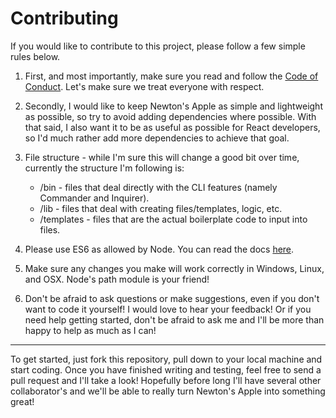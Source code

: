# Contributing

If you would like to contribute to this project, please follow a few simple rules below.

1. First, and most importantly, make sure you read and follow the [Code of Conduct](https://github.com/tdfranklin/newtons-apple/blob/master/CODE_OF_CONDUCT.md).  Let's make sure we treat everyone with respect.

2. Secondly, I would like to keep Newton's Apple as simple and lightweight as possible, so try to avoid adding dependencies where possible.  With that said, I also want it to be as useful as possible for React developers, so I'd much rather add more dependencies to achieve that goal.

3. File structure - while I'm sure this will change a good bit over time, currently the structure I'm following is:

   * /bin - files that deal directly with the CLI features (namely Commander and Inquirer).
   * /lib - files that deal with creating files/templates, logic, etc.
   * /templates - files that are the actual boilerplate code to input into files.

4. Please use ES6 as allowed by Node.  You can read the docs [here](https://nodejs.org/en/docs/es6/).

5. Make sure any changes you make will work correctly in Windows, Linux, and OSX.  Node's path module is your friend!

6. Don't be afraid to ask questions or make suggestions, even if you don't want to code it yourself!  I would love to hear your feedback!  Or if you need help getting started, don't be afraid to ask me and I'll be more than happy to help as much as I can!

---

To get started, just fork this repository, pull down to your local machine and start coding.  Once you have finished writing and testing, feel free to send a pull request and I'll take a look!  Hopefully before long I'll have several other collaborator's and we'll be able to really turn Newton's Apple into something great!